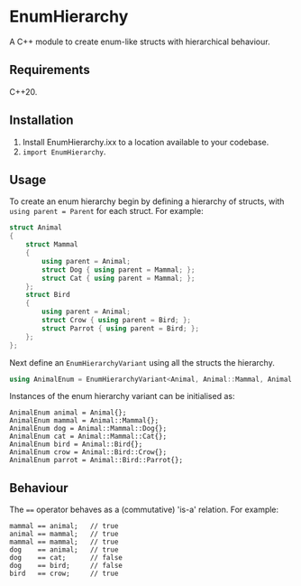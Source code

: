 # EnumHierarchy
A C++ module to create enum-like structs with hierarchical behaviour.

## Requirements
C++20.

## Installation
1. Install EnumHierarchy.ixx to a location available to your codebase.
2. `import EnumHierarchy`.

## Usage
To create an enum hierarchy begin by defining a hierarchy of structs, with `using parent = Parent` for each struct. For example:
```cpp
struct Animal
{
    struct Mammal
    {
        using parent = Animal;
        struct Dog { using parent = Mammal; };
        struct Cat { using parent = Mammal; };
    };
    struct Bird
    {
        using parent = Animal;
        struct Crow { using parent = Bird; };
        struct Parrot { using parent = Bird; };
    };
};
```
Next define an `EnumHierarchyVariant` using all the structs the hierarchy.
```cpp
using AnimalEnum = EnumHierarchyVariant<Animal, Animal::Mammal, Animal::Mammal::Cat, Animal::Mammal::Dog, Animal::Bird, Animal::Bird::Crow, Animal::Bird::Parrot>;
```
Instances of the enum hierarchy variant can be initialised as:
```
AnimalEnum animal = Animal{};
AnimalEnum mammal = Animal::Mammal{};
AnimalEnum dog = Animal::Mammal::Dog{};
AnimalEnum cat = Animal::Mammal::Cat{};
AnimalEnum bird = Animal::Bird{};
AnimalEnum crow = Animal::Bird::Crow{};
AnimalEnum parrot = Animal::Bird::Parrot{};
```
## Behaviour
The `==` operator behaves as a (commutative) 'is-a' relation. For example:
```
mammal == animal;   // true
animal == mammal;   // true
mammal == mammal;   // true
dog    == animal;   // true
dog    == cat;      // false
dog    == bird;     // false
bird   == crow;     // true
```
